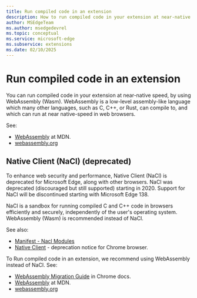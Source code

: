 ```yaml
---
title: Run compiled code in an extension
description: How to run compiled code in your extension at near-native speed, by using WebAssembly (Wasm).
author: MSEdgeTeam
ms.author: msedgedevrel
ms.topic: conceptual
ms.service: microsoft-edge
ms.subservice: extensions
ms.date: 02/10/2025
---
```

# Run compiled code in an extension

You can run compiled code in your extension at near-native speed, by using WebAssembly (Wasm).  WebAssembly is a low-level assembly-like language which many other languages, such as C, C++, or Rust, can compile to, and which can run at near native-speed in web browsers.

See:
* [WebAssembly](https://developer.mozilla.org/docs/WebAssembly) at MDN.
* [webassembly.org](https://webassembly.org)


<!-- ====================================================================== -->
## Native Client (NaCl) (deprecated)
<!-- abbreviated sections that point to here:
* [Deprecation of Native Client (NaCl)](../whats-new/roadmap.md#deprecation-of-native-client-nacl) in _Roadmap for Microsoft Edge Add-ons_.
* "Native Client (NaCl)" table row in [Latest versions](../../web-platform/site-impacting-changes?tabs=latest#high-impact-changes) in _Site compatibility-impacting changes coming to Microsoft Edge_.
-->

To enhance web security and performance, Native Client (NaCl) is deprecated for Microsoft Edge, along with other browsers.  NaCl was deprecated (discouraged but still supported) starting in 2020.  Support for NaCl will be discontinued starting with Microsoft Edge 138.

NaCl is a sandbox for running compiled C and C++ code in browsers efficiently and securely, independently of the user's operating system.  WebAssembly (Wasm) is recommended instead of NaCl.

See also:
* [Manifest - Nacl Modules](https://developer.chrome.com/docs/extensions/mv2/manifest/nacl-modules)
* [Native Client](https://developer.chrome.com/docs/native-client) - deprecation notice for Chrome browser.
<!-- todo: link to deprecation notices for other browsers -->

To Run compiled code in an extension, we recommend using WebAssembly instead of NaCl.  See: 
* [WebAssembly Migration Guide](https://developer.chrome.com/docs/native-client/migration) in Chrome docs.
* [WebAssembly](https://developer.mozilla.org/docs/WebAssembly) at MDN.
* [webassembly.org](https://webassembly.org)


<!-- ====================================================================== -->
<!-- ## See also -->
<!-- all links in article -->
<!-- up to date 2025/02/06 but commented out b/c not needed unless article is longer -->

<!-- 
WebAssembly (Wasm):
* [WebAssembly](https://developer.mozilla.org/docs/WebAssembly) at MDN.
* [WebAssembly Migration Guide](https://developer.chrome.com/docs/native-client/migration) in Chrome docs.
* [webassembly.org](https://webassembly.org)

Native Client (NaCl):
* [Manifest - Nacl Modules](https://developer.chrome.com/docs/extensions/mv2/manifest/nacl-modules) in Chrome docs.
* [Native Client](https://developer.chrome.com/docs/native-client) - deprecation notice for Chrome browser. 
-->
